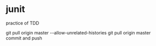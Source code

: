 # junit
practice of TDD

git pull origin master --allow-unrelated-histories
git pull origin master
commit and push
